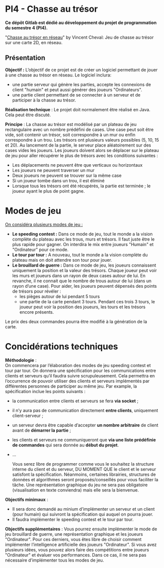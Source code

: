 # PI4 - Chasse au trésor

**Ce dépôt Gitlab est dédié au développement du projet de programmation du semestre 4 (PI4).**

"<a href="https://moodle.u-paris.fr/mod/resource/view.php?id=243541" title="Vidéo de présentation">Chasse au trésor en réseau</a>" by Vincent Cheval:
    Jeu de chasse au trésor sur une carte 2D, en réseau.

## Présentation

**Objectif :** 
    L’objectif de ce projet est de créer un logiciel permettant de jouer à une chasse au trésor en réseau. 
    Le logiciel inclura:
 - une partie serveur qui génère les parties, accepte les connexions de
   client "humain" et peut aussi générer des joueurs "Ordinateurs".
 - une partie client permettant de se connecter à un serveur et de participer à la chasse au trésor.

**Réalisation technique** : 
    Le projet doit normalement être réalisé en Java.
    Cela peut être discuté.

**Principe** : 
    La chasse au trésor est modélisé par un plateau de jeu rectangulaire avec un nombre prédéfini de cases. Une case peut soit être vide, soit contenir un trésor, soit correspondre à un mur ou enfin correspondre à un
    trou. Les trésors ont plusieurs valeurs possibles (5, 10, 15 et 20).
    Au lancement de la partie, le serveur place aléatoirement sur des cases vides les joueurs. Les joueurs doivent alors se déplacer sur le plateau de jeu pour aller récupérer le plus de trésors avec les conditions suivantes :
 - Les déplacements ne peuvent être que verticaux ou horizontaux
 - Les joueurs ne peuvent traverser un mur
 - Deux joueurs ne peuvent se trouver sur la même case
 - Si un joueur tombe dans un trou, il est éliminé
 - Lorsque tous les trésors ont été récupérés, la partie est terminée ;
   le joueur ayant le plus de point gagne.

# Modes de jeu

<u>On considéra plusieurs modes de jeu :</u>

 -   **Le speeding contest :** Dans ce mode de jeu, tout le monde a la vision complète du plateau avec les trous, murs et trésors. Il faut juste être le plus rapide pour gagner. On interdira le mix entre joueurs "Humain" et "Ordinateur" pour ce mode.
 -   **Le tour par tour :** A nouveau, tout le monde a la vision complète du plateau mais on doit attendre son tour pour jouer.
 -  **Le brouillard de guerre :** Dans ce mode de jeu, les joueurs connaissent uniquement la position et la valeur des trésors. Chaque joueur peut voir les murs et joueurs dans un rayon de deux cases autour de lui. En revanche, il ne connait que le nombre de trous autour de lui (dans un rayon d’une case). Pour aider, les joueurs peuvent dépensés des points de trésors pour révéler :     
	 - les pièges autour de lui pendant 5 tours
	 - une partie de la carte pendant 3 tours. Pendant ces trois 3 tours, le
   joueur peut voir la position des joueurs, les tours et les trésors
   encore présents. 

Le prix des deux commandes pourra être modifié à la génération de la    carte.

# Concidérations techniques

**Méthodologie** :  
    On commencera par l’élaboration des modes de jeu speeding contest et tour par tour.
    On donnera une spécification pour les communications entre clients et serveurs qu’il faudra suivre scrupuleusement. Cela permettra en l’occurrence de pouvoir utiliser des clients et serveurs implémentés par différentes personnes de participer au même jeu. Par example, la spécification inclue les points suivants :
 - la communication entre clients et serveurs se fera **via socket** ;
 - il n’y aura pas de communication directement **entre clients**,
   uniquement client-serveur ;
 - un serveur devra être capable d’accepter **un nombre arbitraire** de
   client avant de **démarrer la partie** ;
 - les clients et serveurs ne communiqueront que **via une liste
   prédéfinie de commandes** qui sera donnée au **début du projet**.
 - ...

    Vous serez libre de programmer comme vous le souhaitez la structure interne du client et du serveur, DU MOMENT QUE le client et le serveur satisfont la spécification. Néanmoins, certaines librairies, structures de données et algorithmes seront proposés/conseillés pour vous faciliter la tâche.
    Une représentation graphique du jeu ne sera pas obligatoire (visualisation en texte conviendra) mais elle sera la bienvenue.

**Objectifs minimaux** : 
-   Il sera donc demandé au minium d’implémenter un serveur et un client (pour humain) qui suivront la spécification qui auquel on pourra jouer. 
-   Il faudra implémenter le speeding contest et le tour par tour.

**Objectifs supplémentaires** : 
    Vous pourrez ensuite implémenter le mode de jeu brouillard de guerre, une représentation graphique et les joueurs "Ordinateur". Pour ces derniers, vous êtes libre de choisir comment implémenter l’intelligence artificielle des joueurs "Ordinateur". Si vous avez plusieurs idées, vous pouvez alors faire des compétitions entre joueurs "Ordinateur" et évaluer vos performances. Dans ce cas, il ne sera pas nécessaire d’implémenter tous les modes de jeu.